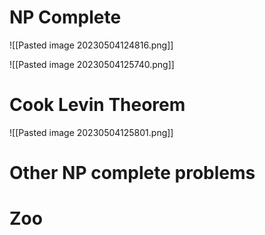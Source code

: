 # NP Complete
![[Pasted image 20230504124816.png]]

![[Pasted image 20230504125740.png]]
# Cook Levin Theorem
![[Pasted image 20230504125801.png]]

# Other NP complete problems

# Zoo